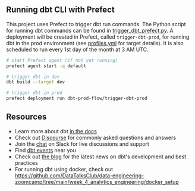 ## Running dbt CLI with Prefect
This project uses Prefect to trigger dbt run commands. The Python script for running dbt commands can be found in [trigger_dbt_prefect.py](https://github.com/dherzey/bechdel-movies-project/blob/main/dbt/trigger_dbt_prefect.py). A deployment will be created in Prefect, called `trigger-dbt-prod`, for running dbt in the prod environment (see [profiles.yml](https://github.com/dherzey/bechdel-movies-project/blob/main/dbt/profiles.yml) for target details). It is also scheduled to run every 1st day of the month at 3 AM UTC.

```bash
# start Prefect agent (if not yet running)
prefect agent start -q default

# trigger dbt in dev
dbt build --target dev

# trigger dbt in prod
prefect deployment run dbt-prod-flow/trigger-dbt-prod
```

## Resources
- Learn more about dbt [in the docs](https://docs.getdbt.com/docs/introduction)
- Check out [Discourse](https://discourse.getdbt.com/) for commonly asked questions and answers
- Join the [chat](https://community.getdbt.com/) on Slack for live discussions and support
- Find [dbt events](https://events.getdbt.com) near you
- Check out [the blog](https://blog.getdbt.com/) for the latest news on dbt's development and best practices
- For running dbt using docker, check out https://github.com/DataTalksClub/data-engineering-zoomcamp/tree/main/week_4_analytics_engineering/docker_setup